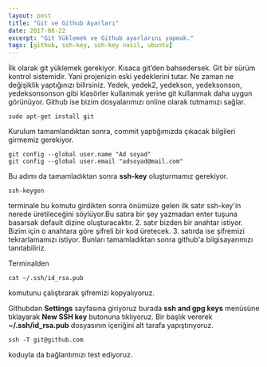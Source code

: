 ```yaml
---
layout: post
title: "Git ve Github Ayarları"
date: 2017-06-22
excerpt: "Git Yüklemek ve Github ayarlarını yapmak."
tags: [github, ssh-key, ssh-key nasıl, ubuntu]
---
```


İlk olarak git yüklemek gerekiyor. Kısaca git’den bahsedersek. Git bir sürüm kontrol sistemidir. Yani projenizin eski yedeklerini tutar. Ne zaman ne değişiklik yaptığınızı bilirsiniz. Yedek, yedek2, yedekson, yedeksonson, yedeksonsonson gibi klasörler kullanmak yerine git kullanmak daha uygun görünüyor. Github ise bizim dosyalarımızı online olarak tutmamızı sağlar.

    sudo apt-get install git
    
Kurulum tamamlandıktan sonra, commit yaptığımızda çıkacak bilgileri girmemiz gerekiyor.

    git config --global user.name "Ad soyad"
    git config --global user.email "adsoyad@mail.com"

Bu adımı da tamamladıktan sonra **ssh-key** oluşturmamız gerekiyor.

    ssh-keygen

terminale bu komutu girdikten sonra önümüze gelen ilk satır ssh-key'in nerede üretileceğini söylüyor.Bu satıra bir şey yazmadan enter tuşuna basarsak default dizine oluşturacaktır.
2. satır bizden bir anahtar istiyor. Bizim için o anahtara göre şifreli bir kod üretecek.
3. satırda ise şifremizi tekrarlamamızı istiyor. Bunları tamamladıktan sonra github'a bilgisayarımızı tanıtabiliriz.

Terminalden 

    cat ~/.ssh/id_rsa.pub

komutunu çalıştırarak şifremizi kopyalıyoruz.

Githubdan **Settings** sayfasına giriyoruz burada **ssh and gpg keys** menüsüne tıklayarak **New SSH key** butonuna tıklıyoruz. Bir başlık vererek **~/.ssh/id_rsa.pub** dosyasının içeriğini alt tarafa yapıştırıyoruz.

    ssh -T git@github.com

koduyla da bağlantımızı test ediyoruz. 
